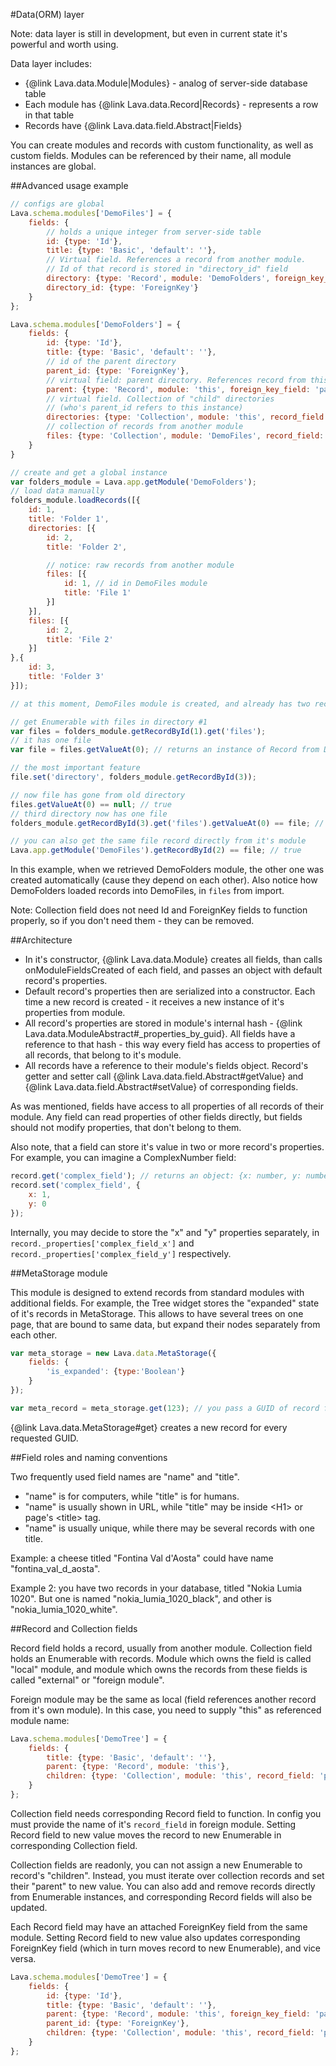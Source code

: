 
#Data(ORM) layer

Note: data layer is still in development, but even in current state it's powerful and worth using.

Data layer includes:
- {@link Lava.data.Module|Modules} - analog of server-side database table
- Each module has {@link Lava.data.Record|Records} - represents a row in that table
- Records have {@link Lava.data.field.Abstract|Fields}

You can create modules and records with custom functionality, as well as custom fields.
Modules can be referenced by their name, all module instances are global.

##Advanced usage example

```javascript
// configs are global
Lava.schema.modules['DemoFiles'] = {
	fields: {
		// holds a unique integer from server-side table
		id: {type: 'Id'},
		title: {type: 'Basic', 'default': ''},
		// Virtual field. References a record from another module.
		// Id of that record is stored in "directory_id" field
		directory: {type: 'Record', module: 'DemoFolders', foreign_key_field: 'directory_id'},
		directory_id: {type: 'ForeignKey'}
	}
};

Lava.schema.modules['DemoFolders'] = {
	fields: {
		id: {type: 'Id'},
		title: {type: 'Basic', 'default': ''},
		// id of the parent directory
		parent_id: {type: 'ForeignKey'},
		// virtual field: parent directory. References record from this module, by id from "parent_id" field
		parent: {type: 'Record', module: 'this', foreign_key_field: 'parent_id'},
		// virtual field. Collection of "child" directories
		// (who's parent_id refers to this instance)
		directories: {type: 'Collection', module: 'this', record_field: 'parent'},
		// collection of records from another module
		files: {type: 'Collection', module: 'DemoFiles', record_field: 'directory'}
	}
}

// create and get a global instance
var folders_module = Lava.app.getModule('DemoFolders');
// load data manually
folders_module.loadRecords([{
	id: 1,
	title: 'Folder 1',
	directories: [{
		id: 2,
		title: 'Folder 2',

		// notice: raw records from another module
		files: [{
			id: 1, // id in DemoFiles module
			title: 'File 1'
		}]
	}],
	files: [{
		id: 2,
		title: 'File 2'
	}]
},{
	id: 3,
	title: 'Folder 3'
}]);

// at this moment, DemoFiles module is created, and already has two records in it

// get Enumerable with files in directory #1
var files = folders_module.getRecordById(1).get('files');
// it has one file
var file = files.getValueAt(0); // returns an instance of Record from DemoFiles module

// the most important feature
file.set('directory', folders_module.getRecordById(3));

// now file has gone from old directory
files.getValueAt(0) == null; // true
// third directory now has one file
folders_module.getRecordById(3).get('files').getValueAt(0) == file; // true

// you can also get the same file record directly from it's module
Lava.app.getModule('DemoFiles').getRecordById(2) == file; // true
```

In this example, when we retrieved DemoFolders module, the other one was created automatically
(cause they depend on each other). Also notice how DemoFolders loaded records into DemoFiles, in `files` from import.

Note: Collection field does not need Id and ForeignKey fields to function properly,
so if you don't need them - they can be removed.

##Architecture

- In it's constructor, {@link Lava.data.Module} creates all fields, than calls onModuleFieldsCreated of each field,
and passes an object with default record's properties.
- Default record's properties then are serialized into a constructor.
Each time a new record is created - it receives a new instance of it's properties from module.
- All record's properties are stored in module's internal hash - {@link Lava.data.ModuleAbstract#_properties_by_guid}.
All fields have a reference to that hash - this way every field has access to properties of all records, that belong to it's module.
- All records have a reference to their module's fields object.
Record's getter and setter call {@link Lava.data.field.Abstract#getValue} and {@link Lava.data.field.Abstract#setValue} of corresponding fields.

As was mentioned, fields have access to all properties of all records of their module.
Any field can read properties of other fields directly, but fields should not modify properties, that don't belong to them.

Also note, that a field can store it's value in two or more record's properties.
For example, you can imagine a ComplexNumber field:
```javascript
record.get('complex_field'); // returns an object: {x: number, y: number}
record.set('complex_field', {
	x: 1,
	y: 0
});
```

Internally, you may decide to store the "x" and "y" properties separately, in `record._properties['complex_field_x']` and
`record._properties['complex_field_y']` respectively.

##MetaStorage module

This module is designed to extend records from standard modules with additional fields.
For example, the Tree widget stores the "expanded" state of it's records in MetaStorage.
This allows to have several trees on one page, that are bound to same data, but expand their nodes separately from each other.

```javascript
var meta_storage = new Lava.data.MetaStorage({
	fields: {
		'is_expanded': {type:'Boolean'}
	}
});

var meta_record = meta_storage.get(123); // you pass a GUID of record from standard module
```

{@link Lava.data.MetaStorage#get} creates a new record for every requested GUID.

##Field roles and naming conventions

Two frequently used field names are "name" and "title".
- "name" is for computers, while "title" is for humans.
- "name" is usually shown in URL, while "title" may be inside &lt;H1&gt; or page's &lt;title&gt; tag.
- "name" is usually unique, while there may be several records with one title.

Example: a cheese titled "Fontina Val d'Aosta" could have name "fontina_val_d_aosta".

Example 2: you have two records in your database, titled "Nokia Lumia 1020".
But one is named "nokia_lumia_1020_black", and other is "nokia_lumia_1020_white".

##Record and Collection fields

Record field holds a record, usually from another module. Collection field holds an Enumerable with records.
Module which owns the field is called "local" module, and module which owns the records
from these fields is called "external" or "foreign module".

Foreign module may be the same as local (field references another record from it's own module).
In this case, you need to supply <str>"this"</str> as referenced module name:

```javascript
Lava.schema.modules['DemoTree'] = {
	fields: {
		title: {type: 'Basic', 'default': ''},
		parent: {type: 'Record', module: 'this'},
		children: {type: 'Collection', module: 'this', record_field: 'parent'}
	}
};
```

Collection field needs corresponding Record field to function.
In config you must provide the name of it's `record_field` in foreign module.
Setting Record field to new value moves the record to new Enumerable in corresponding Collection field.

Collection fields are readonly, you can not assign a new Enumerable to record's "children".
Instead, you must iterate over collection records and set their "parent" to new value.
You can also add and remove records directly from
Enumerable instances, and corresponding Record fields will also be updated.

Each Record field may have an attached ForeignKey field from the same module.
Setting Record field to new value also updates corresponding ForeignKey field
(which in turn moves record to new Enumerable), and vice versa.

```javascript
Lava.schema.modules['DemoTree'] = {
	fields: {
		id: {type: 'Id'},
		title: {type: 'Basic', 'default': ''},
		parent: {type: 'Record', module: 'this', foreign_key_field: 'parent_id'},
		parent_id: {type: 'ForeignKey'},
		children: {type: 'Collection', module: 'this', record_field: 'parent'}
	}
};
```